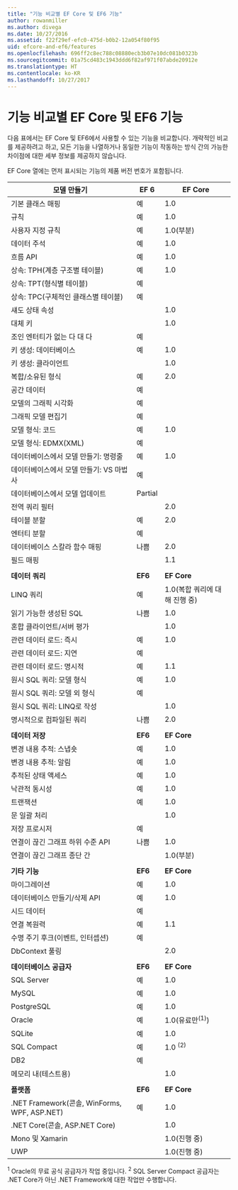 ```yaml
---
title: "기능 비교별 EF Core 및 EF6 기능"
author: rowanmiller
ms.author: divega
ms.date: 10/27/2016
ms.assetid: f22f29ef-efc0-475d-b0b2-12a054f80f95
uid: efcore-and-ef6/features
ms.openlocfilehash: 696ff2c8ec788c08880ecb3b07e10dc081b0323b
ms.sourcegitcommit: 01a75cd483c1943ddd6f82af971f07abde20912e
ms.translationtype: HT
ms.contentlocale: ko-KR
ms.lasthandoff: 10/27/2017
---
```

# <a name="ef-core-and-ef6-feature-by-feature-comparison"></a>기능 비교별 EF Core 및 EF6 기능

다음 표에서는 EF Core 및 EF6에서 사용할 수 있는 기능을 비교합니다. 개략적인 비교를 제공하려고 하고, 모든 기능을 나열하거나 동일한 기능이 작동하는 방식 간의 가능한 차이점에 대한 세부 정보를 제공하지 않습니다.

EF Core 열에는 먼저 표시되는 기능의 제품 버전 번호가 포함됩니다.

| **모델 만들기** |**EF 6** |**EF Core** |
|-|-|-|
| 기본 클래스 매핑                         | 예 | 1.0 |
| 규칙                                 | 예 | 1.0 |
| 사용자 지정 규칙                          | 예 | 1.0(부분) |
| 데이터 주석                            | 예 | 1.0 |
| 흐름 API                                  | 예 | 1.0 |
| 상속: TPH(계층 구조별 테이블)      | 예 | 1.0 |
| 상속: TPT(형식별 테이블)           | 예 |     |
| 상속: TPC(구체적인 클래스별 테이블) | 예 |     |
| 섀도 상태 속성                     |     | 1.0 |
| 대체 키                              |     | 1.0 |
| 조인 엔터티가 없는 다 대 다            | 예 |     |
| 키 생성: 데이터베이스                    | 예 | 1.0 |
| 키 생성: 클라이언트                      |     | 1.0 |
| 복합/소유된 형식                         | 예 | 2.0 |
| 공간 데이터                                | 예 |     |
| 모델의 그래픽 시각화            | 예 |     |
| 그래픽 모델 편집기                      | 예 |     |
| 모델 형식: 코드                          | 예 | 1.0 |
| 모델 형식: EDMX(XML)                    | 예 |     |
| 데이터베이스에서 모델 만들기: 명령줄    | 예 | 1.0 |
| 데이터베이스에서 모델 만들기: VS 마법사       | 예 |     |
| 데이터베이스에서 모델 업데이트                  | Partial | |
| 전역 쿼리 필터                        |     | 2.0 |
| 테이블 분할                             | 예 | 2.0 |
| 엔터티 분할                            | 예 |     |
| 데이터베이스 스칼라 함수 매핑            | 나쁨 | 2.0 |
| 필드 매핑                               |     | 1.1 |
| | | |
| **데이터 쿼리** |**EF6** |**EF Core** |
| LINQ 쿼리                                | 예 | 1.0(복합 쿼리에 대해 진행 중) |
| 읽기 가능한 생성된 SQL                      | 나쁨 | 1.0 |
| 혼합 클라이언트/서버 평가              |     | 1.0 |
| 관련 데이터 로드: 즉시                 | 예 | 1.0 |
| 관련 데이터 로드: 지연                  | 예 |     |
| 관련 데이터 로드: 명시적              | 예 | 1.1 |
| 원시 SQL 쿼리: 모델 형식                | 예 | 1.0 |
| 원시 SQL 쿼리: 모델 외 형식            | 예 |     |
| 원시 SQL 쿼리: LINQ로 작성        |     | 1.0 |
| 명시적으로 컴파일된 쿼리                 | 나쁨 | 2.0 |
| | | |
| **데이터 저장** |**EF6** |**EF Core** |
| 변경 내용 추적: 스냅숏                   | 예 | 1.0 |
| 변경 내용 추적: 알림               | 예 | 1.0 |
| 추적된 상태 액세스                     | 예 | 1.0 |
| 낙관적 동시성                      | 예 | 1.0 |
| 트랜잭션                                | 예 | 1.0 |
| 문 일괄 처리                      |     | 1.0 |
| 저장 프로시저                            | 예 |     |
| 연결이 끊긴 그래프 하위 수준 API           | 나쁨 | 1.0 |
| 연결이 끊긴 그래프 종단 간               |     | 1.0(부분) |
| | | |
| **기타 기능** |**EF6** |**EF Core** |
| 마이그레이션                                  | 예 | 1.0 |
| 데이터베이스 만들기/삭제 API             | 예 | 1.0 |
| 시드 데이터                                   | 예 |     |
| 연결 복원력                       | 예 | 1.1 |
| 수명 주기 후크(이벤트, 인터셉션)      | 예 |     |
| DbContext 풀링                           |     | 2.0 |
| | | |
| **데이터베이스 공급자** |**EF6**|**EF Core** |
| SQL Server                                  | 예 | 1.0 |
| MySQL                                       | 예 | 1.0 |
| PostgreSQL                                  | 예 | 1.0 |
| Oracle                                      | 예 | 1.0(유료만<sup>(1)</sup>) |
| SQLite                                      | 예 | 1.0 |
| SQL Compact                                 | 예 | 1.0 <sup>(2)</sup> |
| DB2                                         | 예 |     |
| 메모리 내(테스트용)                      |     | 1.0 |
| | | |
| **플랫폼** |**EF6** |**EF Core** |
| .NET Framework(콘솔, WinForms, WPF, ASP.NET) | 예 | 1.0 |
| .NET Core(콘솔, ASP.NET Core)           |     | 1.0 |
| Mono 및 Xamarin                              |     | 1.0(진행 중) |
| UWP                                         |     | 1.0(진행 중) |

<sup>1</sup> Oracle의 무료 공식 공급자가 작업 중입니다.
<sup>2</sup> SQL Server Compact 공급자는 .NET Core가 아닌 .NET Framework에 대한 작업만 수행합니다.
